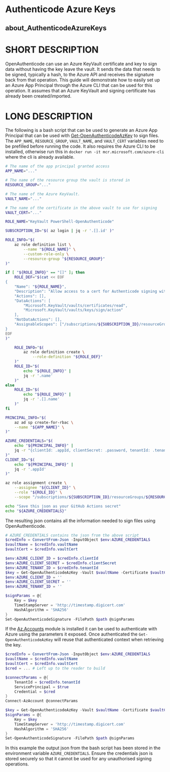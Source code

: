 # Authenticode Azure Keys
## about_AuthenticodeAzureKeys

# SHORT DESCRIPTION
OpenAuthenticode can use an Azure KeyVault certificate and key to sign data without having the key leave the vault.
It sends the data that needs to be signed, typically a hash, to the Azure API and receives the signature back from that operation.
This guide will demonstrate how to easily set up an Azure App Principal through the Azure CLI that can be used for this operation.
It assumes that an Azure KeyVault and signing certificate has already been created/imported.

# LONG DESCRIPTION
The following is a bash script that can be used to generate an Azure App Principal that can be used with [Get-OpenAuthenticodeAzKey](./Get-OpenAuthenticodeAzKey.md) to sign files.
The `APP_NAME`, `RESOURCE_GROUP`, `VAULT_NAME`, and `VAULT_CERT` variables need to be prefilled before running the code.
It also requires the Azure CLI to be installed, otherwise run this in `docker run -it mcr.microsoft.com/azure-cli` where the cli is already available.

```bash
# The name of the app principal granted access
APP_NAME="..."

# The name of the resource group the vault is stored in
RESOURCE_GROUP="..."

# The name of the Azure KeyVault.
VAULT_NAME="..."

# The name of the certificate in the above vault to use for signing
VAULT_CERT="..."

ROLE_NAME="KeyVault PowerShell-OpenAuthenticode"

SUBSCRIPTION_ID="$( az login | jq -r '.[].id' )"

ROLE_INFO="$(
    az role definition list \
        --name "${ROLE_NAME}" \
        --custom-role-only \
        --resource-group "${RESOURCE_GROUP}"
)"

if [ "${ROLE_INFO}" == "[]" ]; then
    ROLE_DEF="$(cat << EOF
{
    "Name": "${ROLE_NAME}",
    "Description": "Allow access to a cert for Authenticode signing with PowerShell-OpenAuthenticode.",
    "Actions": [],
    "DataActions": [
        "Microsoft.KeyVault/vaults/certificates/read",
        "Microsoft.KeyVault/vaults/keys/sign/action"
    ],
    "NotDataActions": [],
    "AssignableScopes": ["/subscriptions/${SUBSCRIPTION_ID}/resourceGroups/${RESOURCE_GROUP}"]
}
EOF
)"

    ROLE_INFO="$(
        az role definition create \
            --role-definition "${ROLE_DEF}"
    )"
    ROLE_ID="$(
        echo "${ROLE_INFO}" |
        jq -r '.name'
    )"
else
    ROLE_ID="$(
        echo "${ROLE_INFO}" |
        jq -r '.[].name'
    )"
fi

PRINCIPAL_INFO="$(
    az ad sp create-for-rbac \
    --name "${APP_NAME}" \
)"

AZURE_CREDENTIALS="$(
    echo "${PRINCIPAL_INFO}" |
    jq -r "{clientId: .appId, clientSecret: .password, tenantId: .tenant, vaultName: \"${VAULT_NAME}\", vaultCert: \"${VAULT_CERT}\"}"
)"
CLIENT_ID="$(
    echo "${PRINCIPAL_INFO}" |
    jq -r '.appId'
)"

az role assignment create \
    --assignee "${CLIENT_ID}" \
    --role "${ROLE_ID}" \
    --scope "/subscriptions/${SUBSCRIPTION_ID}/resourceGroups/${RESOURCE_GROUP}/providers/Microsoft.KeyVault/vaults/${VAULT_NAME}" > /dev/null

echo "Save this json as your GitHub Actions secret"
echo "${AZURE_CREDENTIALS}"
```

The resulting json contains all the information needed to sign files using OpenAuthenticode.

```powershell
# AZURE_CREDENTIALS contains the json from the above script
$credInfo = ConvertFrom-Json -InputObject $env:AZURE_CREDENTIALS
$vaultName = $credInfo.vaultName
$vaultCert = $credInfo.vaultCert

$env:AZURE_CLIENT_ID = $credInfo.clientId
$env:AZURE_CLIENT_SECRET = $credInfo.clientSecret
$env:AZURE_TENANT_ID = $credInfo.tenantId
$key = Get-OpenAuthenticodeAzKey -Vault $vaultName -Certificate $vaultCert
$env:AZURE_CLIENT_ID = ''
$env:AZURE_CLIENT_SECRET = ''
$env:AZURE_TENANT_ID = ''

$signParams = @{
    Key = $key
    TimeStampServer = 'http://timestamp.digicert.com'
    HashAlgorithm = 'SHA256'
}
Set-OpenAuthenticodeSignature -FilePath $path @signParams
```

If the [Az.Accounts](https://www.powershellgallery.com/packages/Az.Accounts/) module is installed it can be used to authenticate with Azure using the parameters it exposed.
Once authenticated the `Get-OpenAuthenticodeAzKey` will reuse that authenticated context when retrieving the key.

```powershell
$credInfo = ConvertFrom-Json -InputObject $env:AZURE_CREDENTIALS
$vaultName = $credInfo.vaultName
$vaultCert = $credInfo.vaultCert
$cred = ... # Left up to the reader to build

$connectParams = @{
    TenantId = $credInfo.tenantId
    ServicePrincipal = $true
    Credential = $cred
}
Connect-AzAccount @connectParams

$key = Get-OpenAuthenticodeAzKey -Vault $vaultName -Certificate $vaultCert
$signParams = @{
    Key = $key
    TimeStampServer = 'http://timestamp.digicert.com'
    HashAlgorithm = 'SHA256'
}
Set-OpenAuthenticodeSignature -FilePath $path @signParams
```

In this example the output json from the bash script has been stored in the environment variable `AZURE_CREDENTIALS`.
Ensure the credentials json is stored securely so that it cannot be used for any unauthorised signing operations.

